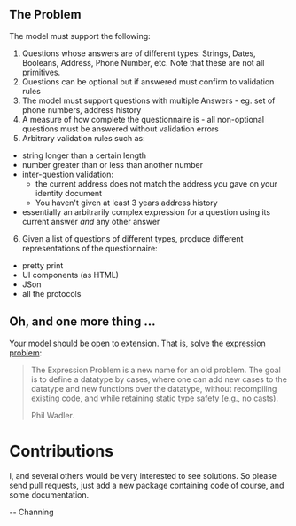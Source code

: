 ## The Problem

The model must support the following:

1. Questions whose answers are of different types: Strings, Dates, Booleans, Address, Phone Number, etc. Note that these are not all primitives.
2. Questions can be optional but if answered must confirm to validation rules
3. The model must support questions with multiple Answers - eg. set of phone numbers, address history
4. A measure of how complete the questionnaire is - all non-optional questions must be answered without validation errors
5. Arbitrary validation rules such as:
  * string longer than a certain length
  * number greater than or less than another number
  * inter-question validation:
    * the current address does not match the address you gave on your identity document
    * You haven't given at least 3 years address history
  * essentially an arbitrarily complex expression for a question using its current answer _and_ any other answer
6. Given a list of questions of different types, produce different representations of the questionnaire:
  * pretty print
  * UI components (as HTML)
  * JSon
  * all the protocols

## Oh, and one more thing …

Your model should be open to extension. That is, solve the [expression problem](http://homepages.inf.ed.ac.uk/wadler/papers/expression/expression.txt):
> The Expression Problem is a new name for an old problem.  The goal is
> to define a datatype by cases, where one can add new cases to the
> datatype and new functions over the datatype, without recompiling
> existing code, and while retaining static type safety (e.g., no
> casts).
> 
> Phil Wadler.

# Contributions

I, and several others would be very interested to see solutions. So please send pull requests, just add a new package containing
code of course, and some documentation.

-- Channing
